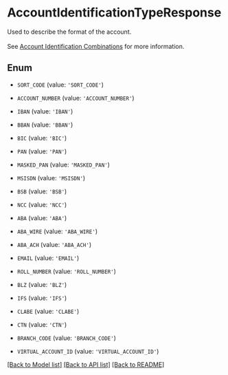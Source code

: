 # AccountIdentificationTypeResponse

Used to describe the format of the account.<br><br> See [Account Identification Combinations](https://docs.yapily.com/pages/key-concepts/payments/payment-execution/intro-to-payment-execution/#account-identifications-combinations) for more information.

## Enum

* `SORT_CODE` (value: `'SORT_CODE'`)

* `ACCOUNT_NUMBER` (value: `'ACCOUNT_NUMBER'`)

* `IBAN` (value: `'IBAN'`)

* `BBAN` (value: `'BBAN'`)

* `BIC` (value: `'BIC'`)

* `PAN` (value: `'PAN'`)

* `MASKED_PAN` (value: `'MASKED_PAN'`)

* `MSISDN` (value: `'MSISDN'`)

* `BSB` (value: `'BSB'`)

* `NCC` (value: `'NCC'`)

* `ABA` (value: `'ABA'`)

* `ABA_WIRE` (value: `'ABA_WIRE'`)

* `ABA_ACH` (value: `'ABA_ACH'`)

* `EMAIL` (value: `'EMAIL'`)

* `ROLL_NUMBER` (value: `'ROLL_NUMBER'`)

* `BLZ` (value: `'BLZ'`)

* `IFS` (value: `'IFS'`)

* `CLABE` (value: `'CLABE'`)

* `CTN` (value: `'CTN'`)

* `BRANCH_CODE` (value: `'BRANCH_CODE'`)

* `VIRTUAL_ACCOUNT_ID` (value: `'VIRTUAL_ACCOUNT_ID'`)

[[Back to Model list]](../README.md#documentation-for-models) [[Back to API list]](../README.md#documentation-for-api-endpoints) [[Back to README]](../README.md)


